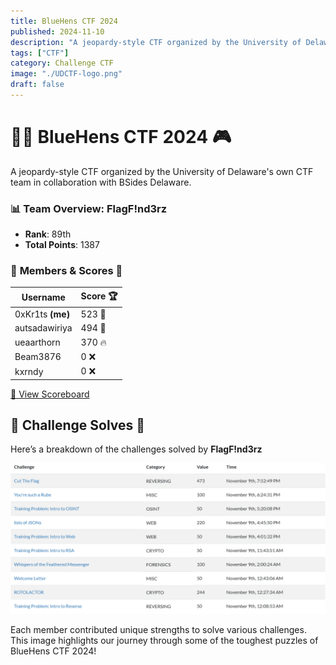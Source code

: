 ```yaml
---
title: BlueHens CTF 2024
published: 2024-11-10
description: "A jeopardy-style CTF organized by the University of Delaware's own CTF team in collaboration with BSides Delaware. "
tags: ["CTF"]
category: Challenge CTF
image: "./UDCTF-logo.png"
draft: false
---
```


# 🕵️‍♀️ BlueHens CTF 2024 🎮

A jeopardy-style CTF organized by the University of Delaware's own CTF team in collaboration with BSides Delaware.

### 📊 **Team Overview: FlagF!nd3rz**

- **Rank**: 89th
- **Total Points**: 1387

### 🏅 **Members & Scores** 👾

| **Username**     | **Score** 🏆 |
| ---------------- | ------------ |
| 0xKr1ts **(me)** | 523 🏅       |
| autsadawiriya    | 494 🎯       |
| ueaarthorn       | 370 🔥       |
| Beam3876         | 0 ❌         |
| kxrndy           | 0 ❌         |

[🔗 View Scoreboard](https://ctftime.org/event/2512?fbclid=IwZXh0bgNhZW0CMTAAAR26kLmLgwlce5F8BIaWjFdz7X2ggDhXqnvmbdqW75yODjxEUrdP6KUxI4s_aem_R9XBhlo3rCF14HSLxAHmVw)

## 🧩 Challenge Solves 🎯
Here’s a breakdown of the challenges solved by **FlagF!nd3rz**

![Solves](./soloves.png)

Each member contributed unique strengths to solve various challenges. This image highlights our journey through some of the toughest puzzles of BlueHens CTF 2024!





